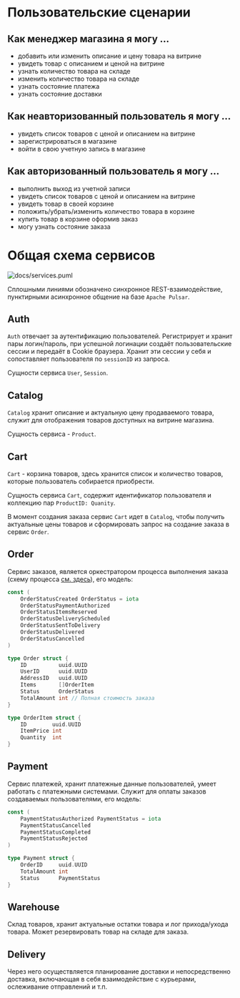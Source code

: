 # Пользовательские сценарии

## Как менеджер магазина я могу ...

* добавить или изменить описание и цену товара на витрине
* увидеть товар с описанием и ценой на витрине
* узнать количество товара на складе
* изменить количество товара на складе
* узнать состояние платежа
* узнать состояние доставки

## Как неавторизованный пользователь я могу ...

* увидеть список товаров с ценой и описанием на витрине
* зарегистрироваться в магазине
* войти в свою учетную запись в магазине

## Как авторизованный пользователь я могу ...

* выполнить выход из учетной записи
* увидеть список товаров с ценой и описанием на витрине
* увидеть товар в своей корзине
* положить/убрать/изменить количество товара в корзине
* купить товар в корзине оформив заказ
* могу узнать состояние заказа

# Общая схема сервисов

![docs/services.puml](http://www.plantuml.com/plantuml/proxy?fmt=svg&src=https://raw.githubusercontent.com/klwxsrx/arch-course-labs/master/08-decomposition/docs/services.puml)

Сплошными линиями обозначено синхронное REST-взаимодействие, пунктирными асинхронное общение на базе `Apache Pulsar`.

## Auth
`Auth` отвечает за аутентификацию пользователей. Регистрирует и хранит пары логин/пароль, при успешной логинации создаёт
пользовательские сессии и передаёт в Cookie браузера. Хранит эти сессии у себя и сопоставляет пользователя
по `sessionID` из запроса.

Сущности сервиса `User`, `Session`.

## Catalog
`Catalog` хранит описание и актуальную цену продаваемого товара, служит для отображения товаров доступных на витрине
магазина.

Сущность сервиса - `Product`.

## Cart

`Cart` - корзина товаров, здесь хранится список и количество товаров, которые пользователь собирается приобрести.

Сущность сервиса `Cart`, содержит идентификатор пользователя и коллекцию пар `ProductID: Quanity`.

В момент создания заказа сервис `Cart` идет в `Catalog`, чтобы получить актуальные цены товаров и сформировать запрос на создание заказа в сервис `Order`.

## Order

Сервис заказов, является оркестратором процесса выполнения заказа (схему процесса [см. здесь](https://github.com/klwxsrx/arch-course-labs/tree/master/09-saga)), его модель:
```go
const (
	OrderStatusCreated OrderStatus = iota
	OrderStatusPaymentAuthorized
	OrderStatusItemsReserved
	OrderStatusDeliveryScheduled
	OrderStatusSentToDelivery
	OrderStatusDelivered
	OrderStatusCancelled
)

type Order struct {
    ID          uuid.UUID
    UserID      uuid.UUID
    AddressID   uuid.UUID
    Items       []OrderItem
    Status      OrderStatus
    TotalAmount int // Полная стоимость заказа
}

type OrderItem struct {
	ID        uuid.UUID
	ItemPrice int
	Quantity  int
}
```

## Payment
Сервис платежей, хранит платежные данные пользователей, умеет работать с платежными системами. Служит для оплаты заказов создаваемых пользователями, его модель:
```go
const (
	PaymentStatusAuthorized PaymentStatus = iota
	PaymentStatusCancelled
	PaymentStatusCompleted
	PaymentStatusRejected
)

type Payment struct {
	OrderID     uuid.UUID
	TotalAmount int
	Status      PaymentStatus
}
```

## Warehouse
Склад товаров, хранит актуальные остатки товара и лог прихода/ухода товара. Может резервировать товар на складе для заказа.

## Delivery
Через него осуществляется планирование доставки и непосредственно доставка, включающая в себя взаимодействие с курьерами, ослеживание отправлений и т.п.